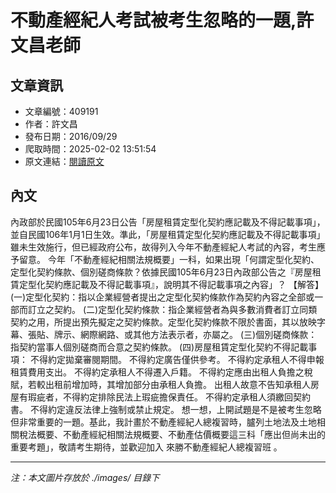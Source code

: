 # 不動產經紀人考試被考生忽略的一題,許文昌老師

## 文章資訊
- 文章編號：409191
- 作者：許文昌
- 發布日期：2016/09/29
- 爬取時間：2025-02-02 13:51:54
- 原文連結：[閱讀原文](https://real-estate.get.com.tw/Columns/detail.aspx?no=409191)

## 內文
內政部於民國105年6月23日公告「房屋租賃定型化契約應記載及不得記載事項」，並自民國106年1月1日生效。準此，「房屋租賃定型化契約應記載及不得記載事項」雖未生效施行，但已經政府公布，故得列入今年不動產經紀人考試的內容，考生應予留意。
今年「不動產經紀相關法規概要」一科，如果出現「何謂定型化契約、定型化契約條款、個別磋商條款？依據民國105年6月23日內政部公告之『房屋租賃定型化契約應記載及不得記載事項』，說明其不得記載事項之內容」？
【解答】
(一)定型化契約：指以企業經營者提出之定型化契約條款作為契約內容之全部或一部而訂立之契約。
(二)定型化契約條款：指企業經營者為與多數消費者訂立同類契約之用，所提出預先擬定之契約條款。定型化契約條款不限於書面，其以放映字幕、張貼、牌示、網際網路、或其他方法表示者，亦屬之。
(三)個別磋商條款：指契約當事人個別磋商而合意之契約條款。
(四)房屋租賃定型化契約不得記載事項：
不得約定拋棄審閱期間。
不得約定廣告僅供參考。
不得約定承租人不得申報租賃費用支出。
不得約定承租人不得遷入戶籍。
不得約定應由出租人負擔之稅賦，若較出租前增加時，其增加部分由承租人負擔。
出租人故意不告知承租人房屋有瑕疵者，不得約定排除民法上瑕疵擔保責任。
不得約定承租人須繳回契約書。
不得約定違反法律上強制或禁止規定。
想一想，上開試題是不是被考生忽略但非常重要的一題。基此，我計畫於不動產經紀人總複習時，臚列土地法及土地相關稅法概要、不動產經紀相關法規概要、不動產估價概要這三科「應出但尚未出的重要考題」，敬請考生期待，並歡迎加入
來勝不動產經紀人總複習班
。

---
*注：本文圖片存放於 ./images/ 目錄下*
